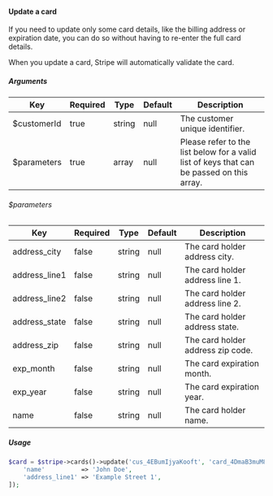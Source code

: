 #### Update a card

If you need to update only some card details, like the billing address or expiration date, you can do so without having to re-enter the full card details.

When you update a card, Stripe will automatically validate the card.

##### Arguments

<table>
    <thead>
        <th>Key</th>
        <th>Required</th>
        <th>Type</th>
        <th>Default</th>
        <th>Description</th>
    </thead>
    <tbody>
        <tr>
            <td>$customerId</td>
            <td>true</td>
            <td>string</td>
            <td>null</td>
            <td>The customer unique identifier.</td>
        </tr>
        <tr>
            <td>$parameters</td>
            <td>true</td>
            <td>array</td>
            <td>null</td>
            <td>Please refer to the list below for a valid list of keys that can be passed on this array.</td>
        </tr>
    </tbody>
</table>

###### $parameters

<table>
    <thead>
        <th>Key</th>
        <th>Required</th>
        <th>Type</th>
        <th>Default</th>
        <th>Description</th>
    </thead>
    <tbody>
        <tr>
            <td>address_city</td>
            <td>false</td>
            <td>string</td>
            <td>null</td>
            <td>The card holder address city.</td>
        </tr>
        <tr>
            <td>address_line1</td>
            <td>false</td>
            <td>string</td>
            <td>null</td>
            <td>The card holder address line 1.</td>
        </tr>
        <tr>
            <td>address_line2</td>
            <td>false</td>
            <td>string</td>
            <td>null</td>
            <td>The card holder address line 2.</td>
        </tr>
        <tr>
            <td>address_state</td>
            <td>false</td>
            <td>string</td>
            <td>null</td>
            <td>The card holder address state.</td>
        </tr>
        <tr>
            <td>address_zip</td>
            <td>false</td>
            <td>string</td>
            <td>null</td>
            <td>The card holder address zip code.</td>
        </tr>
        <tr>
            <td>exp_month</td>
            <td>false</td>
            <td>string</td>
            <td>null</td>
            <td>The card expiration month.</td>
        </tr>
        <tr>
            <td>exp_year</td>
            <td>false</td>
            <td>string</td>
            <td>null</td>
            <td>The card expiration year.</td>
        </tr>
        <tr>
            <td>name</td>
            <td>false</td>
            <td>string</td>
            <td>null</td>
            <td>The card holder name.</td>
        </tr>
    </tbody>
</table>

##### Usage

```php
$card = $stripe->cards()->update('cus_4EBumIjyaKooft', 'card_4DmaB3muM8SNdZ', [
    'name'          => 'John Doe',
    'address_line1' => 'Example Street 1',
]);
```
